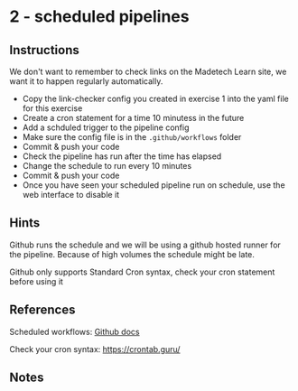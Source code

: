 # 2 - scheduled pipelines

## Instructions
We don't want to remember to check links on the Madetech Learn site, we want it to happen regularly automatically.

- Copy the link-checker config you created in exercise 1 into the yaml file for this exercise
- Create a cron statement for a time 10 minutess in the future
- Add a schduled trigger to the pipeline config
- Make sure the config file is in the `.github/workflows` folder
- Commit & push your code
- Check the pipeline has run after the time has elapsed
- Change the schedule to run every 10 minutes
- Commit & push your code
- Once you have seen your scheduled pipeline run on schedule, use the web interface to disable it

## Hints
Github runs the schedule and we will be using a github hosted runner for the pipeline. Because of high volumes the schedule might be late.

Github only supports Standard Cron syntax, check your cron statement before using it

## References
Scheduled workflows: [Github docs](https://docs.github.com/en/actions/writing-workflows/choosing-when-your-workflow-runs/events-that-trigger-workflows#schedule)

Check your cron syntax: https://crontab.guru/ 

## Notes


